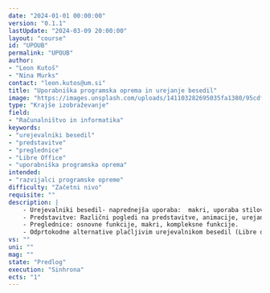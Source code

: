 ```yaml
---
date: "2024-01-01 00:00:00" 
version: "0.1.1"
lastUpdate: "2024-03-09 20:00:00"
layout: "course"
id: "UPOUB"
permalink: "UPOUB"
author:
- "Leon Kutoš"
- "Nina Murks"
contact: "leon.kutos@um.si"
title: "Uporabniška programska oprema in urejanje besedil"
image: "https://images.unsplash.com/uploads/141103282695035fa1380/95cdfeef"
type: "Krajše izobraževanje"
field:
- "Računalništvo in informatika"
keywords:
- "urejevalniki besedil"
- "predstavitve"
- "preglednice"
- "Libre Office"
- "uporabniška programska oprema"
intended:
- "razvijalci programske opreme"
difficulty: "Začetni nivo"
requisite: ""
description: |
    - Urejevalniki besedil- naprednejša uporaba:  makri, uporaba stilov, učinkovito delo s kompleksnimi dokumenti (knjigami), Latex.
    - Predstavitve: Različni pogledi na predstavitve, animacije, urejanje prosojnic.
    - Preglednice: osnovne funkcije, makri, kompleksne funkcije.
    - Odprtokodne alternative plačljivim urejevalnikom besedil (Libre office).
vs: ""
uni: ""
mag: ""
state: "Predlog"
execution: "Sinhrona"
ects: "1"
---
```

